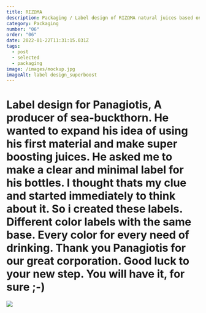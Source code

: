 ```yaml
---
title: RIZΩMA
description: Packaging / Label design of RIZΩMA natural juices based on sea-buckthorn.
category: Packaging
number: "06"
order: "06"
date: 2022-01-22T11:31:15.031Z
tags:
  - post
  - selected
  - packaging
image: /images/mockup.jpg
imageAlt: label design_superboost
---
```

# Label design for Panagiotis, A producer of sea-buckthorn. He wanted to expand his idea of using his first material and make super boosting juices. He asked me to make a clear and minimal label for his bottles. I thought thats my clue and started immediately to think about it. So i created these labels. Different color labels with the same base. Every color for every need of drinking. Thank you Panagiotis for our great corporation. Good luck to your new step. You will have it, for sure ;-)

![](/images/mockup1.jpg)